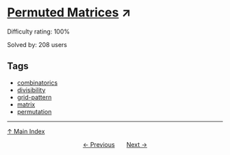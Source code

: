 # [Permuted Matrices](https://projecteuler.net/problem=559) ↗️

Difficulty rating: 100%

Solved by: 208 users
## Tags

- [combinatorics](../tags/combinatorics.md)
- [divisibility](../tags/divisibility.md)
- [grid-pattern](../tags/grid-pattern.md)
- [matrix](../tags/matrix.md)
- [permutation](../tags/permutation.md)



---

[↑ Main Index](../README.md)


<div align=center><a href='558.md'>← Previous</a> &nbsp;&nbsp; &nbsp;&nbsp;  <a href='560.md'>Next →</a></div>
